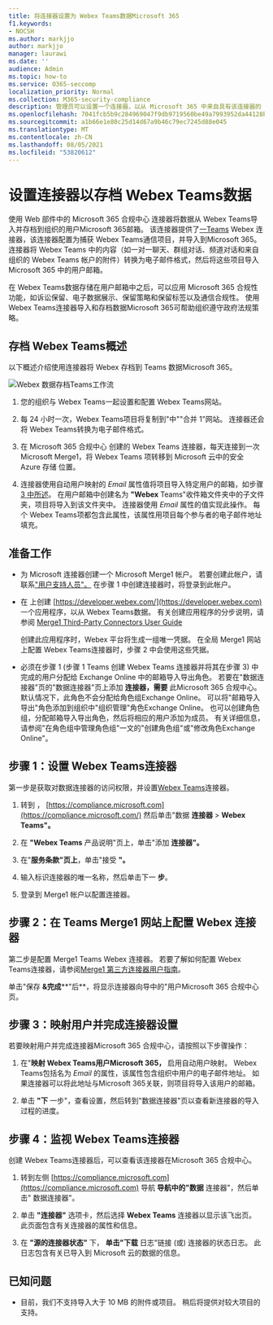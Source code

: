 ```yaml
---
title: 将连接器设置为 Webex Teams数据Microsoft 365
f1.keywords:
- NOCSH
ms.author: markjjo
author: markjjo
manager: laurawi
ms.date: ''
audience: Admin
ms.topic: how-to
ms.service: O365-seccomp
localization_priority: Normal
ms.collection: M365-security-compliance
description: 管理员可以设置一个连接器，以从 Microsoft 365 中来自具有该连接器的 Teams Webex 连接器导入和Microsoft 365。 此连接器允许您在 Microsoft 365 中存档来自第三方数据源的数据，以便您可以使用合规性功能（如合法保留、内容搜索和保留策略）来管理组织的第三方数据。
ms.openlocfilehash: 7041fcb5b9c284969047f9db9719560be49a7993952da44128ba5bfbdd8d5aca
ms.sourcegitcommit: a1b66e1e80c25d14d67a9b46c79ec7245d88e045
ms.translationtype: MT
ms.contentlocale: zh-CN
ms.lasthandoff: 08/05/2021
ms.locfileid: "53820612"
---
```

# <a name="set-up-a-connector-to-archive-webex-teams-data"></a>设置连接器以存档 Webex Teams数据

使用 Web 部件中的 Microsoft 365 合规中心 连接器将数据从 Webex Teams导入并存档到组织的用户Microsoft 365邮箱。 该连接器提供了[一Teams](https://globanet.com/webex-teams/) Webex 连接器，该连接器配置为捕获 Webex Teams通信项目，并导入到Microsoft 365。 连接器将 Webex Teams 中的内容（如一对一聊天、群组对话、频道对话和来自组织的 Webex Teams 帐户的附件）转换为电子邮件格式，然后将这些项目导入 Microsoft 365 中的用户邮箱。

在 Webex Teams数据存储在用户邮箱中之后，可以应用 Microsoft 365 合规性功能，如诉讼保留、电子数据展示、保留策略和保留标签以及通信合规性。 使用 Webex Teams连接器导入和存档数据Microsoft 365可帮助组织遵守政府法规策略。

## <a name="overview-of-archiving-webex-teams-data"></a>存档 Webex Teams概述

以下概述介绍使用连接器将 Webex 存档到 Teams 数据Microsoft 365。

![Webex 数据存档Teams工作流](../media/WebexTeamsConnectorWorkflow.png)

1. 您的组织与 Webex Teams一起设置和配置 Webex Teams网站。

2. 每 24 小时一次，Webex Teams项目将复制到"中""合并 1"网站。 连接器还会将 Webex Teams转换为电子邮件格式。

3. 在 Microsoft 365 合规中心 创建的 Webex Teams 连接器，每天连接到一次 Microsoft Merge1，将 Webex Teams 项转移到 Microsoft 云中的安全 Azure 存储 位置。

4. 连接器使用自动用户映射的 *Email* 属性值将项目导入特定用户的邮箱，如步骤 [3 中所述](#step-3-map-users-and-complete-the-connector-setup)。 在用户邮箱中创建名为 **"Webex** Teams"收件箱文件夹中的子文件夹，项目将导入到该文件夹中。 连接器使用 *Email* 属性的值实现此操作。 每个 Webex Teams项都包含此属性，该属性用项目每个参与者的电子邮件地址填充。

## <a name="before-you-begin"></a>准备工作

- 为 Microsoft 连接器创建一个 Microsoft Merge1 帐户。 若要创建此帐户，请联系["用户支持人员"。](https://globanet.com/ms-connectors-contact) 在步骤 1 中创建连接器时，将登录到此帐户。

- 在 上创建 [https://developer.webex.com/](https://developer.webex.com) 一个应用程序，以从 Webex Teams数据。 有关创建应用程序的分步说明，请参阅 [Merge1 Third-Party Connectors User Guide](https://docs.ms.merge1.globanetportal.com/Merge1%20Third-Party%20Connectors%20Webex%20Teams%20User%20Guide%20.pdf)

   创建此应用程序时，Webex 平台将生成一组唯一凭据。 在全局 Merge1 网站上配置 Webex Teams连接器时，步骤 2 中会使用这些凭据。

- 必须在步骤 1 (步骤 1 Teams 创建 Webex Teams 连接器并将其在步骤 3) 中完成的用户分配给 Exchange Online 中的邮箱导入导出角色。 若要在"数据连接器"页的"数据连接器"页上添加 **连接器，需要** 此Microsoft 365 合规中心。 默认情况下，此角色不会分配给角色组Exchange Online。 可以将"邮箱导入导出"角色添加到组织中"组织管理"角色Exchange Online。 也可以创建角色组，分配邮箱导入导出角色，然后将相应的用户添加为成员。 有关详细信息，请参阅"在角色[](/Exchange/permissions-exo/role-groups#create-role-groups)组中管理角色组[](/Exchange/permissions-exo/role-groups#modify-role-groups)"一文的"创建角色组"或"修改角色Exchange Online"。

## <a name="step-1-set-up-the-webex-teams-connector"></a>步骤 1：设置 Webex Teams连接器

第一步是获取对数据连接器的访问权限，并设置[Webex Teams](https://globanet.com/webex-teams/)连接器。

1. 转到 ， [https://compliance.microsoft.com](https://compliance.microsoft.com/) 然后单击"数据 **连接器**  >  **Webex Teams"。**

2. 在 **"Webex Teams** 产品说明"页上，单击"添加 **连接器"。**

3. 在"**服务条款"页上**，单击"接受 **"。**

4. 输入标识连接器的唯一名称，然后单击下一 **步**。

5. 登录到 Merge1 帐户以配置连接器。

## <a name="step-2-configure-the-webex-teams-connector-on-the-veritas-merge1-site"></a>步骤 2：在 Teams Merge1 网站上配置 Webex 连接器

第二步是配置 Merge1 Teams Webex 连接器。 若要了解如何配置 Webex Teams连接器，请参阅[Merge1 第三方连接器用户指南](https://docs.ms.merge1.globanetportal.com/Merge1%20Third-Party%20Connectors%20Webex%20Teams%20User%20Guide%20.pdf)。

单击"保存 **&完成****"后**，将显示连接器向导中的"用户Microsoft 365 合规中心页。

## <a name="step-3-map-users-and-complete-the-connector-setup"></a>步骤 3：映射用户并完成连接器设置

若要映射用户并完成连接器Microsoft 365 合规中心，请按照以下步骤操作：

1. 在"**映射 Webex Teams用户Microsoft 365，** 启用自动用户映射。 Webex Teams包括名为 *Email* 的属性，该属性包含组织中用户的电子邮件地址。 如果连接器可以将此地址与Microsoft 365关联，则项目将导入该用户的邮箱。

2. 单击 **"下** 一步"，查看设置，然后转到"数据连接器"页以查看新连接器的导入过程的进度。

## <a name="step-4-monitor-the-webex-teams-connector"></a>步骤 4：监视 Webex Teams连接器

创建 Webex Teams连接器后，可以查看该连接器在Microsoft 365 合规中心。

1. 转到左侧 [https://compliance.microsoft.com](https://compliance.microsoft.com) 导航 **导航中的"数据** 连接器"，然后单击" 数据连接器"。

2. 单击 **"连接器"** 选项卡，然后选择 **Webex Teams** 连接器以显示该飞出页。 此页面包含有关连接器的属性和信息。

3. 在 **"源的连接器状态"** 下， **单击"下载** 日志"链接 (或) 连接器的状态日志。 此日志包含有关已导入到 Microsoft 云的数据的信息。

## <a name="known-issues"></a>已知问题

- 目前，我们不支持导入大于 10 MB 的附件或项目。 稍后将提供对较大项目的支持。